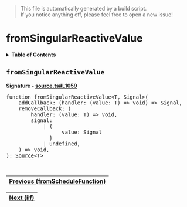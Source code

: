 > This file is automatically generated by a build script.<br>If you notice anything off, please feel free to open a new issue!

# fromSingularReactiveValue

<details><summary><b>Table of Contents</b></summary>

1. [<code>fromSingularReactiveValue</code>](#fromSingularReactiveValue)</details>

## <a name="fromSingularReactiveValue"></a><code>fromSingularReactiveValue</code>

<b>Signature - [source.ts#L1059](..\/..\/packages\/core\/src\/source.ts#L1059)</b>

<pre>function fromSingularReactiveValue&lt;T, Signal&gt;(<br>    addCallback: (handler: (value: T) =&gt; void) =&gt; Signal,<br>    removeCallback: (<br>        handler: (value: T) =&gt; void,<br>        signal:<br>            | {<br>                  value: Signal<br>              }<br>            | undefined,<br>    ) =&gt; void,<br>): <a href="00-Source.md#Source-Interface">Source</a>&lt;T&gt;</pre><br>

| [Previous \(fromScheduleFunction\)](19-fromScheduleFunction.md#readme) |
| --- |

<div align="right">

| [Next \(iif\)](21-iif.md#readme) |
| --- |
</div>
